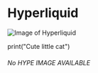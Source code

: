 # Hyperliquid

![Image of Hyperliquid ](https://octodex.github.com/images/yaktocat.png)

print("Cute little cat")
###### No HYPE IMAGE AVAILABLE
